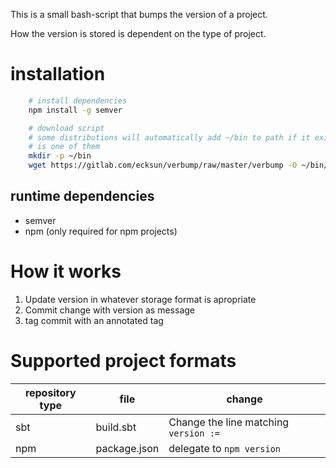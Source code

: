 This is a small bash-script that bumps the version of a project.

How the version is stored is dependent on the type of project.

# installation

```bash
    # install dependencies
    npm install -g semver

    # download script
    # some distributions will automatically add ~/bin to path if it exists, debian
    # is one of them
    mkdir -p ~/bin
    wget https://gitlab.com/ecksun/verbump/raw/master/verbump -O ~/bin/verbump
```

## runtime dependencies

* semver
* npm (only required for npm projects)

# How it works

1. Update version in whatever storage format is apropriate
2. Commit change with version as message
3. tag commit with an annotated tag

# Supported project formats

| repository type | file         | change                                 |
| ---             | ---          | ---                                    |
| sbt             | build.sbt    | Change the line matching `version := ` |
| npm             | package.json | delegate to `npm version`              |
